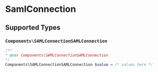 # SamlConnection


## Supported Types

### `Components\SAMLConnectionSAMLConnection`

```php
/**
* @var Components\SAMLConnectionSAMLConnection
*/
Components\SAMLConnectionSAMLConnection $value = /* values here */
```

